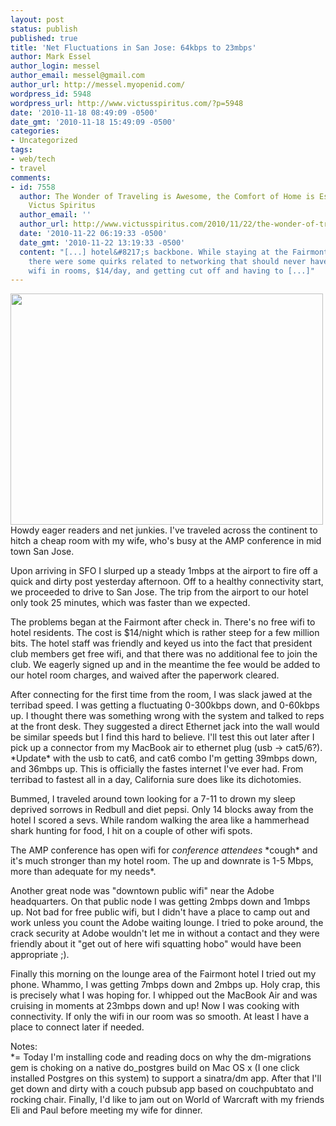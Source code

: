 ```yaml
---
layout: post
status: publish
published: true
title: 'Net Fluctuations in San Jose: 64kbps to 23mbps'
author: Mark Essel
author_login: messel
author_email: messel@gmail.com
author_url: http://messel.myopenid.com/
wordpress_id: 5948
wordpress_url: http://www.victusspiritus.com/?p=5948
date: '2010-11-18 08:49:09 -0500'
date_gmt: '2010-11-18 15:49:09 -0500'
categories:
- Uncategorized
tags:
- web/tech
- travel
comments:
- id: 7558
  author: The Wonder of Traveling is Awesome, the Comfort of Home is Essential &raquo;
    Victus Spiritus
  author_email: ''
  author_url: http://www.victusspiritus.com/2010/11/22/the-wonder-of-traveling-is-awesome-the-comfort-of-home-is-essential/
  date: '2010-11-22 06:19:33 -0500'
  date_gmt: '2010-11-22 13:19:33 -0500'
  content: "[...] hotel&#8217;s backbone. While staying at the Fairmont in San Jose
    there were some quirks related to networking that should never have existed: weak
    wifi in rooms, $14/day, and getting cut off and having to [...]"
---
```

<p><a href="http://www.victusspiritus.com/wp-content/uploads/2010/11/20101118-074830.jpg"><img class="alignnone size-full" src="http://www.victusspiritus.com/wp-content/uploads/2010/11/20101118-074830.jpg" alt="" width="500" height="370" /></a><br />
Howdy eager readers and net junkies. I've traveled across the continent to hitch a cheap room with my wife, who's busy at the AMP conference in mid town San Jose.</p>
<p>Upon arriving in SFO I slurped up a steady 1mbps at the airport to fire off a quick and dirty post yesterday afternoon. Off to a healthy connectivity start, we proceeded to drive to San Jose. The trip from the airport to our hotel only took 25 minutes, which was faster than we expected.</p>
<p>The problems began at the Fairmont after check in. There's no free wifi to hotel residents. The cost is $14/night which is rather steep for a few million bits. The hotel staff was friendly and keyed us into the fact that president club members get free wifi, and that there was no additional fee to join the club. We eagerly signed up and in the meantime the fee would be added to our hotel room charges, and waived after the paperwork cleared.</p>
<p>After connecting for the first time from the room, I was slack jawed at the terribad speed. I was getting a fluctuating 0-300kbps down, and 0-60kbps up. I thought there was something wrong with the system and talked to reps at the front desk. They suggested a direct Ethernet jack into the wall would be similar speeds but I find this hard to believe. I'll test this out later after I pick up a connector from my MacBook air to ethernet plug (usb -&gt; cat5/6?). *Update* with the usb to cat6, and cat6 combo I'm getting 39mbps down, and 36mbps up. This is officially the fastes internet I've ever had. From terribad to fastest all in a day, California sure does like its dichotomies.</p>
<p>Bummed, I traveled around town looking for a 7-11 to drown my sleep deprived sorrows in Redbull and diet pepsi. Only 14 blocks away from the hotel I scored a sevs. While random walking the area like a hammerhead shark hunting for food, I hit on a couple of other wifi spots.</p>
<p>The AMP conference has open wifi for <em>conference attendees</em> *cough* and it's much stronger than my hotel room. The up and downrate is 1-5 Mbps, more than adequate for my needs*.</p>
<p>Another great node was "downtown public wifi" near the Adobe headquarters. On that public node I was getting 2mbps down and 1mbps up. Not bad for free public wifi, but I didn't have a place to camp out and work unless you count the Adobe waiting lounge. I tried to poke around, the crack security at Adobe wouldn't let me in without a contact and they were friendly about it "get out of here wifi squatting hobo" would have been appropriate ;).</p>
<p>Finally this morning on the lounge area of the Fairmont hotel I tried out my phone. Whammo, I was getting 7mbps down and 2mbps up. Holy crap, this is precisely what I was hoping for. I whipped out the MacBook Air and was cruising in moments at 23mbps down and up! Now I was cooking with connectivity. If only the wifi in our room was so smooth. At least I have a place to connect later if needed.</p>
<p>Notes:<br />
*= Today I'm installing code and reading docs on why the dm-migrations gem is choking on a native do_postgres build on Mac OS x (I one click installed Postgres on this system) to support a sinatra/dm app. After that I'll get down and dirty with a couch pubsub app based on couchpubtato and rocking chair. Finally, I'd like to jam out on World of Warcraft with my friends Eli and Paul before meeting my wife for dinner.</p>

